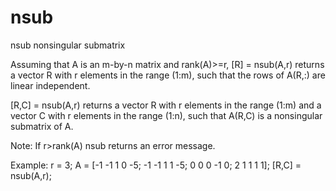 # nsub
nsub    nonsingular submatrix

Assuming that A is an m-by-n matrix and rank(A)>=r, [R] = nsub(A,r) returns a vector R with r elements in the range (1:m), such that the rows of A(R,:) are linear independent.

[R,C] = nsub(A,r) returns a vector R with r elements in the range (1:m) and a vector C with r elements in the range (1:n), such that A(R,C) is a nonsingular submatrix of A.

Note: If r>rank(A) nsub returns an error message. 

Example:
   r = 3;
   A = [-1 -1 1 0 -5; -1 -1 1 1 -5; 0 0 0 -1 0; 2 1 1 1 1];
   [R,C] = nsub(A,r);
